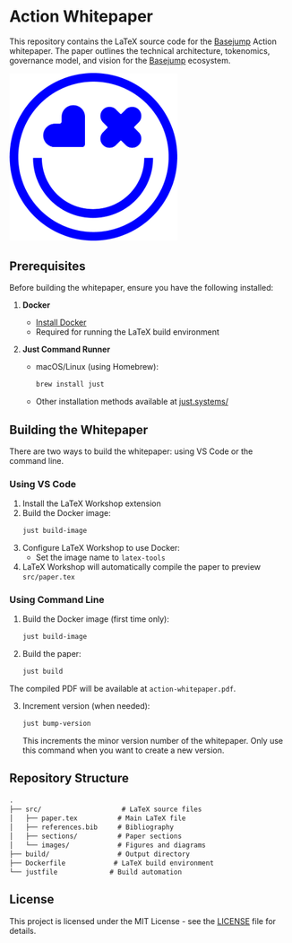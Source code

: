 # Action Whitepaper

This repository contains the LaTeX source code for the [Basejump](https://basejump.xyz/) Action whitepaper. The paper outlines the technical architecture, tokenomics, governance model, and vision for the [Basejump](https://basejump.xyz/) ecosystem.

<img src="src/images/image1.png" alt="Action" width="300"/>

## Prerequisites

Before building the whitepaper, ensure you have the following installed:

1. **Docker**

   - [Install Docker](https://docs.docker.com/get-docker/)
   - Required for running the LaTeX build environment

2. **Just Command Runner**
   - macOS/Linux (using Homebrew):
     ```bash
     brew install just
     ```
   - Other installation methods available at [just.systems/](https://just.systems/)

## Building the Whitepaper

There are two ways to build the whitepaper: using VS Code or the command line.

### Using VS Code

1. Install the LaTeX Workshop extension
2. Build the Docker image:
   ```bash
   just build-image
   ```
3. Configure LaTeX Workshop to use Docker:
   - Set the image name to `latex-tools`
4. LaTeX Workshop will automatically compile the paper to preview `src/paper.tex`

### Using Command Line

1. Build the Docker image (first time only):

   ```bash
   just build-image
   ```

2. Build the paper:
   ```bash
   just build
   ```

The compiled PDF will be available at `action-whitepaper.pdf`.

3. Increment version (when needed):
   ```bash
   just bump-version
   ```
   This increments the minor version number of the whitepaper. Only use this command when you want to create a new version.

## Repository Structure

```
.
├── src/                    # LaTeX source files
│   ├── paper.tex          # Main LaTeX file
│   ├── references.bib     # Bibliography
│   ├── sections/          # Paper sections
│   └── images/            # Figures and diagrams
├── build/                 # Output directory
├── Dockerfile            # LaTeX build environment
└── justfile             # Build automation
```

## License

This project is licensed under the MIT License - see the [LICENSE](LICENSE) file for details.
